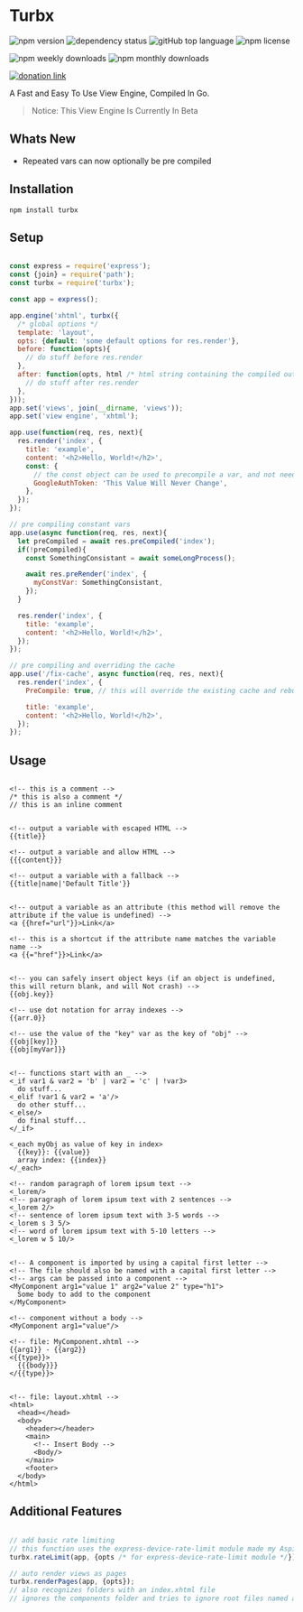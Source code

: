 # Turbx

![npm version](https://img.shields.io/npm/v/turbx)
![dependency status](https://img.shields.io/librariesio/release/npm/turbx)
![gitHub top language](https://img.shields.io/github/languages/top/aspiesoft/turbx)
![npm license](https://img.shields.io/npm/l/turbx)

![npm weekly downloads](https://img.shields.io/npm/dw/turbx)
![npm monthly downloads](https://img.shields.io/npm/dm/turbx)

[![donation link](https://img.shields.io/badge/buy%20me%20a%20coffee-square-blue)](https://buymeacoffee.aspiesoft.com)

A Fast and Easy To Use View Engine, Compiled In Go.

> Notice: This View Engine Is Currently In Beta

## Whats New

- Repeated vars can now optionally be pre compiled

## Installation

```shell script
npm install turbx
```

## Setup

```js

const express = require('express');
const {join} = require('path');
const turbx = require('turbx');

const app = express();

app.engine('xhtml', turbx({
  /* global options */
  template: 'layout',
  opts: {default: 'some default options for res.render'},
  before: function(opts){
    // do stuff before res.render
  },
  after: function(opts, html /* html string containing the compiled output */){
    // do stuff after res.render
  },
}));
app.set('views', join(__dirname, 'views'));
app.set('view engine', 'xhtml');

app.use(function(req, res, next){
  res.render('index', {
    title: 'example',
    content: '<h2>Hello, World!</h2>',
    const: {
      // the const object can be used to precompile a var, and not need to compile it again
      GoogleAuthToken: 'This Value Will Never Change',
    },
  });
});

// pre compiling constant vars
app.use(async function(req, res, next){
  let preCompiled = await res.preCompiled('index');
  if(!preCompiled){
    const SomethingConsistant = await someLongProcess();

    await res.preRender('index', {
      myConstVar: SomethingConsistant,
    });
  }

  res.render('index', {
    title: 'example',
    content: '<h2>Hello, World!</h2>',
  });
});

// pre compiling and overriding the cache
app.use('/fix-cache', async function(req, res, next){
  res.render('index', {
    PreCompile: true, // this will override the existing cache and rebuild it with the new data (or create a new cache)

    title: 'example',
    content: '<h2>Hello, World!</h2>',
  });
});

```

## Usage

```xhtml

<!-- this is a comment -->
/* this is also a comment */
// this is an inline comment


<!-- output a variable with escaped HTML -->
{{title}}

<!-- output a variable and allow HTML -->
{{{content}}}

<!-- output a variable with a fallback -->
{{title|name|'Default Title'}}


<!-- output a variable as an attribute (this method will remove the attribute if the value is undefined) -->
<a {{href="url"}}>Link</a>

<!-- this is a shortcut if the attribute name matches the variable name -->
<a {{="href"}}>Link</a>


<!-- you can safely insert object keys (if an object is undefined, this will return blank, and will Not crash) -->
{{obj.key}}

<!-- use dot notation for array indexes -->
{{arr.0}}

<!-- use the value of the "key" var as the key of "obj" -->
{{obj[key]}}
{{obj[myVar]}}


<!-- functions start with an _ -->
<_if var1 & var2 = 'b' | var2 = 'c' | !var3>
  do stuff...
<_elif !var1 & var2 = 'a'/>
  do other stuff...
<_else/>
  do final stuff...
</_if>

<_each myObj as value of key in index>
  {{key}}: {{value}}
  array index: {{index}}
</_each>

<!-- random paragraph of lorem ipsum text -->
<_lorem/>
<!-- paragraph of lorem ipsum text with 2 sentences -->
<_lorem 2/>
<!-- sentence of lorem ipsum text with 3-5 words -->
<_lorem s 3 5/>
<!-- word of lorem ipsum text with 5-10 letters -->
<_lorem w 5 10/>


<!-- A component is imported by using a capital first letter -->
<!-- The file should also be named with a capital first letter -->
<!-- args can be passed into a component -->
<MyComponent arg1="value 1" arg2="value 2" type="h1">
  Some body to add to the component
</MyComponent>

<!-- component without a body -->
<MyComponent arg1="value"/>

<!-- file: MyComponent.xhtml -->
{{arg1}} - {{arg2}}
<{{type}}>
  {{{body}}}
</{{type}}>


<!-- file: layout.xhtml -->
<html>
  <head></head>
  <body>
    <header></header>
    <main>
      <!-- Insert Body -->
      <Body/>
    </main>
    <footer>
  </body>
</html>

```

## Additional Features

```js

// add basic rate limiting
// this function uses the express-device-rate-limit module made my AspieSoft
turbx.rateLimit(app, {opts /* for express-device-rate-limit module */});

// auto render views as pages
turbx.renderPages(app, {opts});
// also recognizes folders with an index.xhtml file
// ignores the components folder and tries to ignore root files named after error codes (or in an "error" folder)

```
